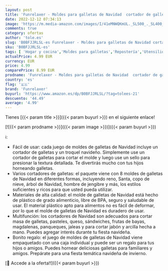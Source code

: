 ```yaml
---
layout: post
title: 'Funrelaxer - Moldes para galletas de Navidad  cortador de galletas  moldes para decoración de tartas  galletas  hornear  cocina  Christmas A '
date: 2022-12-12 07:34:13
image: 'https://m.media-amazon.com/images/I/41eMNWQKmUL._SL500_._SL400_.jpg'
comments: true
category: ofertas
author: 'tole.es'
slug: 'B0BFJJRLSL-es Funrelaxer - Moldes para galletas de Navidad cortador de...'
sku: 'B0BFJJRLSL-es'
tags: [ 'Hogar y cocina','Moldes para galletas','Repostería','Utensilios de repostería','christmas','funrelaxer','navidad','🇪🇸', ]
actualPrice: 4.99 EUR
currency: EUR
price: 4.99
comparePrice: 8.99 EUR
prodname: 'Funrelaxer - Moldes para galletas de Navidad  cortador de galletas  moldes para decoración de tartas  galletas  hornear  cocina  Christmas A '
country: 'es'
flag: '🇪🇸'
brand: 'Funrelaxer'
buyurl: 'https://www.amazon.es/dp/B0BFJJRLSL/?tag=tolees-21'
descuento: '44.49'
average: '4.99'
---
```


Tienes [{{< param title >}}]({{< param buyurl >}}) en el siguiente enlace!

[![{{< param prodname >}}]({{< param image >}})]({{< param buyurl >}})

ℹ️:

- Fácil de usar: cada juego de moldes de galletas de Navidad incluye un cortador de galletas y un troquel navideño. Simplemente use un cortador de galletas para cortar el molde y luego use un sello para presionar la textura detallada. Te divertirás mucho con tus hijos horneando galletas.
- Varios cortadores de galletas: el paquete viene con 8 moldes de galletas de Navidad en diferentes formas, incluyendo reno, Santa, copo de nieve, árbol de Navidad, hombre de jengibre y más, los estilos suficientes y ricos para que usted pueda utilizar.
- Materiales de alta calidad: el molde de galletas de Navidad está hecho de plástico de grado alimenticio, libre de BPA, seguro y saludable de usar. El material plástico apto para alimentos no es fácil de deformar, por lo que el molde de galletas de Navidad es duradero de usar.
- Multifunción: los cortadores de Navidad son adecuados para cortar masa de galletas, pasteles, queso, sándwiches, frutas de bayas, magdalenas, panqueques, jaleas y para cortar jabón y arcilla hecha a mano. Puedes agregar interés durante tu fiesta navideña.
- Bonito regalo: el juego de moldes de galletas de Navidad viene empaquetado con una caja individual y puede ser un regalo para tus hijos o amigos. Puedes hornear deliciosas galletas para familiares y amigos. Prepárate para una fiesta temática navideña de invierno.

[🛒 Accede a la oferta!!]({{< param buyurl >}})
